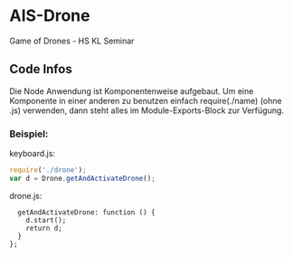 # AIS-Drone
Game of Drones - HS KL Seminar

## Code Infos ##
Die Node Anwendung ist Komponentenweise aufgebaut. Um eine Komponente in einer anderen zu benutzen einfach require(./name) (ohne .js) verwenden, dann steht alles im Module-Exports-Block zur Verfügung.

### Beispiel:

keyboard.js:

```javascript
require('./drone');
var d = Drone.getAndActivateDrone();
```

drone.js:

```javascriptmodule.exports = {
  getAndActivateDrone: function () {
    d.start();
    return d;
  }
};
```
